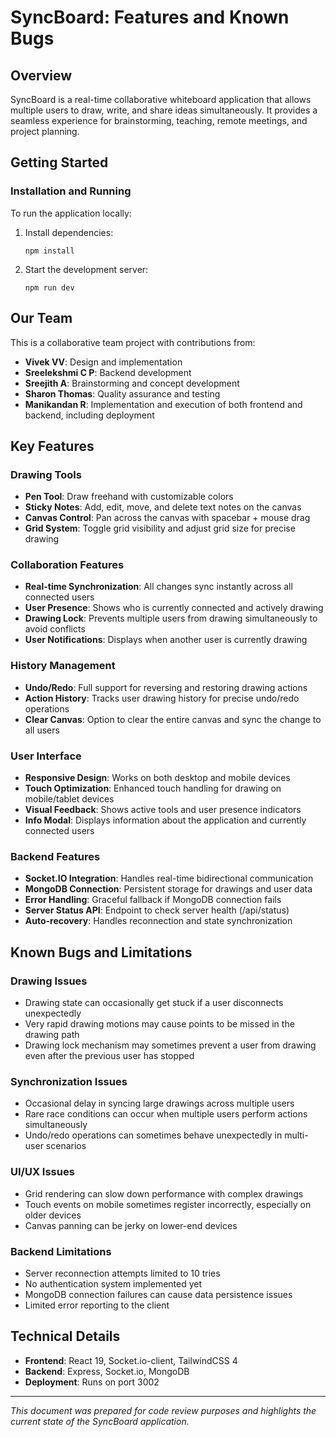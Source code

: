 # SyncBoard: Features and Known Bugs

## Overview

SyncBoard is a real-time collaborative whiteboard application that allows multiple users to draw, write, and share ideas simultaneously. It provides a seamless experience for brainstorming, teaching, remote meetings, and project planning.

## Getting Started

### Installation and Running

To run the application locally:

1. Install dependencies:

   ```
   npm install
   ```

2. Start the development server:
   ```
   npm run dev
   ```

## Our Team

This is a collaborative team project with contributions from:

- **Vivek VV**: Design and implementation
- **Sreelekshmi C P**: Backend development
- **Sreejith A**: Brainstorming and concept development
- **Sharon Thomas**: Quality assurance and testing
- **Manikandan R**: Implementation and execution of both frontend and backend, including deployment

## Key Features

### Drawing Tools

- **Pen Tool**: Draw freehand with customizable colors
- **Sticky Notes**: Add, edit, move, and delete text notes on the canvas
- **Canvas Control**: Pan across the canvas with spacebar + mouse drag
- **Grid System**: Toggle grid visibility and adjust grid size for precise drawing

### Collaboration Features

- **Real-time Synchronization**: All changes sync instantly across all connected users
- **User Presence**: Shows who is currently connected and actively drawing
- **Drawing Lock**: Prevents multiple users from drawing simultaneously to avoid conflicts
- **User Notifications**: Displays when another user is currently drawing

### History Management

- **Undo/Redo**: Full support for reversing and restoring drawing actions
- **Action History**: Tracks user drawing history for precise undo/redo operations
- **Clear Canvas**: Option to clear the entire canvas and sync the change to all users

### User Interface

- **Responsive Design**: Works on both desktop and mobile devices
- **Touch Optimization**: Enhanced touch handling for drawing on mobile/tablet devices
- **Visual Feedback**: Shows active tools and user presence indicators
- **Info Modal**: Displays information about the application and currently connected users

### Backend Features

- **Socket.IO Integration**: Handles real-time bidirectional communication
- **MongoDB Connection**: Persistent storage for drawings and user data
- **Error Handling**: Graceful fallback if MongoDB connection fails
- **Server Status API**: Endpoint to check server health (/api/status)
- **Auto-recovery**: Handles reconnection and state synchronization

## Known Bugs and Limitations

### Drawing Issues

- Drawing state can occasionally get stuck if a user disconnects unexpectedly
- Very rapid drawing motions may cause points to be missed in the drawing path
- Drawing lock mechanism may sometimes prevent a user from drawing even after the previous user has stopped

### Synchronization Issues

- Occasional delay in syncing large drawings across multiple users
- Rare race conditions can occur when multiple users perform actions simultaneously
- Undo/redo operations can sometimes behave unexpectedly in multi-user scenarios

### UI/UX Issues

- Grid rendering can slow down performance with complex drawings
- Touch events on mobile sometimes register incorrectly, especially on older devices
- Canvas panning can be jerky on lower-end devices

### Backend Limitations

- Server reconnection attempts limited to 10 tries
- No authentication system implemented yet
- MongoDB connection failures can cause data persistence issues
- Limited error reporting to the client

## Technical Details

- **Frontend**: React 19, Socket.io-client, TailwindCSS 4
- **Backend**: Express, Socket.io, MongoDB
- **Deployment**: Runs on port 3002

---

_This document was prepared for code review purposes and highlights the current state of the SyncBoard application._
